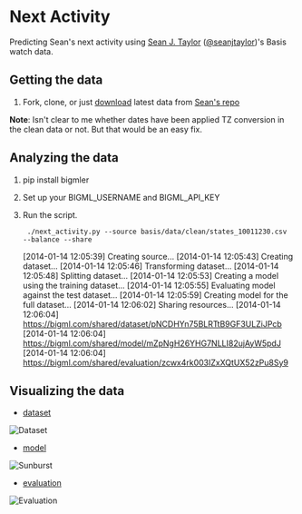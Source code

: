 Next Activity
=============

Predicting Sean's next activity using [Sean J. Taylor](https://github.com/seanjtaylor) ([@seanjtaylor](https://twitter.com/seanjtaylor))'s Basis watch data.

## Getting the data

1. Fork, clone, or just [download](https://github.com/seanjtaylor/basis/blob/master/data/clean/states_10011230.csv) latest data from [Sean's repo](https://github.com/seanjtaylor/basis)

**Note**: Isn't clear to me whether dates have been applied TZ conversion in the clean data or not. But that would be an easy fix.

## Analyzing the data
1. pip install bigmler
2. Set up your BIGML_USERNAME and BIGML_API_KEY
3. Run the script.

 		./next_activity.py --source basis/data/clean/states_10011230.csv  --balance --share

	[2014-01-14 12:05:39] Creating source...
	[2014-01-14 12:05:43] Creating dataset...
	[2014-01-14 12:05:46] Transforming dataset...
	[2014-01-14 12:05:48] Splitting dataset...
	[2014-01-14 12:05:53] Creating a model using the training dataset...
	[2014-01-14 12:05:55] Evaluating model against the test dataset...
	[2014-01-14 12:05:59] Creating model for the full dataset...
	[2014-01-14 12:06:02] Sharing resources...
	[2014-01-14 12:06:04] https://bigml.com/shared/dataset/pNCDHYn75BLRTtB9GF3ULZiJPcb
	[2014-01-14 12:06:04] https://bigml.com/shared/model/mZpNgH26YHG7NLLI82ujAyW5pdJ
	[2014-01-14 12:06:04] https://bigml.com/shared/evaluation/zcwx4rk003IZxXQtUX52zPu8Sy9

## Visualizing the data

* [dataset](https://bigml.com/shared/dataset/pNCDHYn75BLRTtB9GF3ULZiJPcb)

<img src="https://raw.github.com/aficionado/nextactivity/master/figures/dataset.png" alt="Dataset">

* [model](https://bigml.com/shared/model/mZpNgH26YHG7NLLI82ujAyW5pdJ)

<img src="https://raw.github.com/aficionado/nextactivity/master/figures/sunburst.png" alt="Sunburst">

* [evaluation](https://bigml.com/shared/evaluation/zcwx4rk003IZxXQtUX52zPu8Sy9)

<img src="https://raw.github.com/aficionado/nextactivity/master/figures/evaluation.png" alt="Evaluation">


